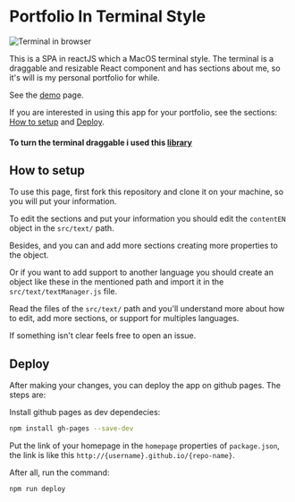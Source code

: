# Portfolio In Terminal Style

![Terminal in browser](/public/example.gif)

This is a SPA in reactJS which a MacOS terminal style. The terminal is a draggable and resizable React component and has sections about me, so it's will is my personal portfolio for while. 

See the [demo](https://raulpy271.github.io/portfolioInTerminal) page.

If you are interested in using this app for your portfolio, see the sections: [How to setup](#how-to-setup) and [Deploy](#deploy).

#### To turn the terminal draggable i used this [library](https://github.com/raulpy271/DraggableDialog)

## How to setup

To use this page, first fork this repository and clone it on your machine, so you will put your information.

To edit the sections and put your information you should edit the `contentEN` object in the `src/text/` path.

Besides, and you can and add more sections creating more properties to the object. 

Or if you want to add support to another language you should create an object like these in the mentioned path and import it in the `src/text/textManager.js` file.

Read the files of the `src/text/` path and you'll understand more about how to edit, add more sections, or support for multiples languages. 

If something isn't clear feels free to open an issue.

## Deploy

After making your changes, you can deploy the app on github pages. The steps are:

Install github pages as dev dependecies:

```sh
npm install gh-pages --save-dev
```

Put the link of your homepage in the `homepage` properties of `package.json`, the link is like this `http://{username}.github.io/{repo-name}`.

After all, run the command: 

```sh
npm run deploy
```



